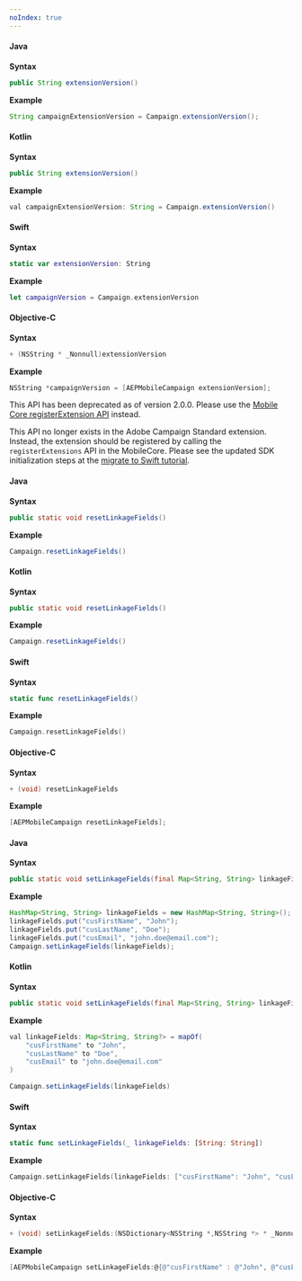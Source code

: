 ```yaml
---
noIndex: true
---
```


<Variant platform="android" api="extension-version" repeat="10"/>

#### Java

**Syntax**

```java
public String extensionVersion()
```

**Example**

```java
String campaignExtensionVersion = Campaign.extensionVersion();
```

#### Kotlin

**Syntax**

```java
public String extensionVersion()
```

**Example**

```java
val campaignExtensionVersion: String = Campaign.extensionVersion()
```

<Variant platform="ios" api="extension-version" repeat="10"/>

#### Swift

**Syntax**

```swift
static var extensionVersion: String
```

**Example**

```swift
let campaignVersion = Campaign.extensionVersion
```

#### Objective-C

**Syntax**

```objective-c
+ (NSString * _Nonnull)extensionVersion
```

**Example**

```objective-c
NSString *campaignVersion = [AEPMobileCampaign extensionVersion];
```

<Variant platform="android" api="register-extension" repeat="1"/>

This API has been deprecated as of version 2.0.0. Please use the [Mobile Core registerExtension API](../../home/base/mobile-core/api-reference.md) instead.

<Variant platform="ios" api="register-extension" repeat="1"/>

This API no longer exists in the Adobe Campaign Standard extension. Instead, the extension should be registered by calling the `registerExtensions` API in the MobileCore. Please see the updated SDK initialization steps at the [migrate to Swift tutorial](https://developer.adobe.com/client-sdks/previous-versions/documentation/migrate-to-swift/).

<Variant platform="android" api="reset-linkage-fields" repeat="10"/>

#### Java

**Syntax**

```java
public static void resetLinkageFields()
```

**Example**

```java
Campaign.resetLinkageFields()
```

#### Kotlin

**Syntax**

```java
public static void resetLinkageFields()
```

**Example**

```java
Campaign.resetLinkageFields()
```

<Variant platform="ios" api="reset-linkage-fields" repeat="10"/>

#### Swift

**Syntax**

```swift
static func resetLinkageFields()
```

**Example**

```swift
Campaign.resetLinkageFields()
```

#### Objective-C

**Syntax**

```objective-c
+ (void) resetLinkageFields
```

**Example**

```objective-c
[AEPMobileCampaign resetLinkageFields];
```

<Variant platform="android" api="set-linkage-fields" repeat="10"/>

#### Java

**Syntax**

```java
public static void setLinkageFields(final Map<String, String> linkageFields)
```

**Example**

```java
HashMap<String, String> linkageFields = new HashMap<String, String>();
linkageFields.put("cusFirstName", "John");
linkageFields.put("cusLastName", "Doe");
linkageFields.put("cusEmail", "john.doe@email.com");
Campaign.setLinkageFields(linkageFields);
```

#### Kotlin

**Syntax**

```java
public static void setLinkageFields(final Map<String, String> linkageFields)
```

**Example**

```java
val linkageFields: Map<String, String?> = mapOf(
    "cusFirstName" to "John",
    "cusLastName" to "Doe",
    "cusEmail" to "john.doe@email.com"
)

Campaign.setLinkageFields(linkageFields)
```

<Variant platform="ios" api="set-linkage-fields" repeat="10"/>

#### Swift

**Syntax**

```swift
static func setLinkageFields(_ linkageFields: [String: String])
```

**Example**

```swift
Campaign.setLinkageFields(linkageFields: ["cusFirstName": "John", "cusLastName": "Doe", "cusEmail": "john.doe@email.com"])
```

#### Objective-C

**Syntax**

```objective-c
+ (void) setLinkageFields:(NSDictionary<NSString *,NSString *> * _Nonnull)
```

**Example**

```objective-c
[AEPMobileCampaign setLinkageFields:@{@"cusFirstName" : @"John", @"cusLastName": @"Doe", @"cusEmail": @"john.doe@email.com"}];
```
